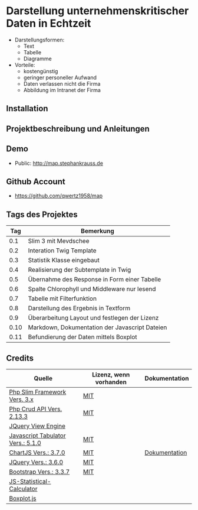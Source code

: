# Darstellung unternehmenskritischer Daten in Echtzeit
+ Darstellungsformen:
	+ Text
	+ Tabelle
	+ Diagramme
+ Vorteile:
	+ kostengünstig
	+ geringer personeller Aufwand
	+ Daten verlassen nicht die Firma
	+ Abbildung im Intranet der Firma	


## Installation

## Projektbeschreibung und Anleitungen

## Demo
+ Public: http://map.stephankrauss.de

## Github Account
+ https://github.com/qwertz1958/map

## Tags des Projektes

| Tag | Bemerkung |
| --- | --- |
| 0.1 | Slim 3 mit Mevdschee |
| 0.2 | Interation Twig Template |
| 0.3 | Statistik Klasse eingebaut |
| 0.4 | Realisierung der Subtemplate in Twig |
| 0.5 | Übernahme des Response in Form einer Tabelle |
| 0.6 | Spalte Chlorophyll und Middleware nur lesend |
| 0.7 | Tabelle mit Filterfunktion |
| 0.8 | Darstellung des Ergebnis in Textform |
| 0.9 | Überarbeitung Layout und festlegen der Lizenz |
| 0.10 | Markdown, Dokumentation der Javascript Dateien |
| 0.11 | Befundierung der Daten mittels Boxplot | 


## Credits

| Quelle | Lizenz, wenn vorhanden | Dokumentation |
| --- | --- | --- |
| [ Php Slim Framework Vers. 3.x ](https://www.slimframework.com/) |  [MIT](https://de.wikipedia.org/wiki/MIT-Lizenz)  | | 
| [ Php Crud API Vers. 2.13.3 ](https://github.com/mevdschee/php-crud-api) | [MIT](https://de.wikipedia.org/wiki/MIT-Lizenz) | | 
| [ JQuery View Engine ](https://github.com/JocaPC/jquery-view-engine) | | 
| [ Javascript Tabulator Vers.: 5.1.0 ](https://github.com/olifolkerd/tabulator) | [MIT](https://de.wikipedia.org/wiki/MIT-Lizenz) | |                            
| [ ChartJS Vers.: 3.7.0 ](https://github.com/chartjs/Chart.js) | [MIT](https://de.wikipedia.org/wiki/MIT-Lizenz) | [ Dokumentation ](https://tobiasahlin.com/blog/chartjs-charts-to-get-you-started/) | 
| [ JQuery Vers.: 3.6.0 ](https://github.com/jquery/jquery) | [MIT](https://de.wikipedia.org/wiki/MIT-Lizenz) | | 
| [ Bootstrap Vers.: 3.3.7 ](https://github.com/jquery/jquery) | [MIT](https://de.wikipedia.org/wiki/MIT-Lizenz) |  | 
| [ JS-Statistical-Calculator  ](https://github.com/SuperSultan/JS-Statistical-Calculator) | | | 
| [ Boxplot.js ](https://github.com/mattb0m/boxplot.js) | | | 